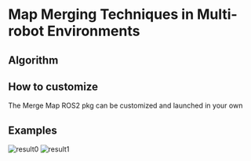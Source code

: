 # Map Merging Techniques in Multi-robot Environments
## Algorithm

## How to customize
The Merge Map ROS2 pkg can be customized and launched in your own 

## Examples
![result0](https://github.com/user-attachments/assets/53397a86-f477-487e-958e-824ef70ec7a4)
![result1](https://github.com/user-attachments/assets/240e6fa8-426b-4871-9b8d-b9d639c5d859)
